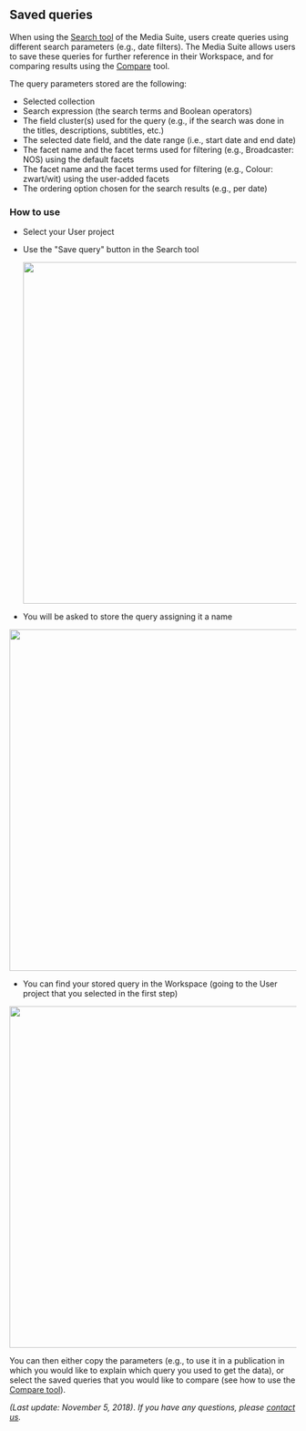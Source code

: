 Saved queries
---

When using the [Search tool](http://mediasuite.clariah.nl/documentation/howtos/single-search) of the Media Suite, users create queries using different search parameters (e.g., date filters). The Media Suite allows users to save these queries for further reference in their Workspace, and for comparing results using the [Compare](http://mediasuite.clariah.nl/documentation/howtos/query-comparison) tool.

The query parameters stored are the following:

- Selected collection
- Search expression (the search terms and Boolean operators)
- The field cluster(s) used for the query (e.g., if the search was done in the titles, descriptions, subtitles, etc.)
- The selected date field, and the date range (i.e., start date and end date)
- The facet name and the facet terms used for filtering (e.g., Broadcaster: NOS) using the default facets
- The facet name and the facet terms used for filtering (e.g., Colour: zwart/wit) using the user-added facets
- The ordering option chosen for the search results (e.g., per date)

### How to use

- Select your User project

- Use the "Save query" button in the Search tool 

  <img src="https://github.com/CLARIAH/mediasuite-info/blob/master/docs/_images/saved_queries_button.png?raw=true" width="600px" />

- You will be asked to store the query assigning it a name

<img src="https://github.com/CLARIAH/mediasuite-info/blob/master/docs/_images/saved_queries_dialogbox.png?raw=true" width="600px" />

- You can find your stored query in the Workspace (going to the User project that you selected in the first step)

<img src="https://github.com/CLARIAH/mediasuite-info/blob/master/docs/_images/saved_queries.jpg?raw=true" width="600px" />

You can then either copy the parameters (e.g., to use it in a publication in which you would like to explain which query you used to get the data), or select the saved queries that you would like to compare (see how to use the [Compare tool](http://mediasuite.clariah.nl/documentation/howtos/query-comparison)).



*(Last update: November 5, 2018)*. *If you have any questions, please [contact us]( https://mediasuite.clariah.nl/contact ).*